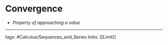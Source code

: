 # Convergence

- *Property of approaching a value*


---
tags: #Calculus/Sequences_and_Series
links: [[Limit]]